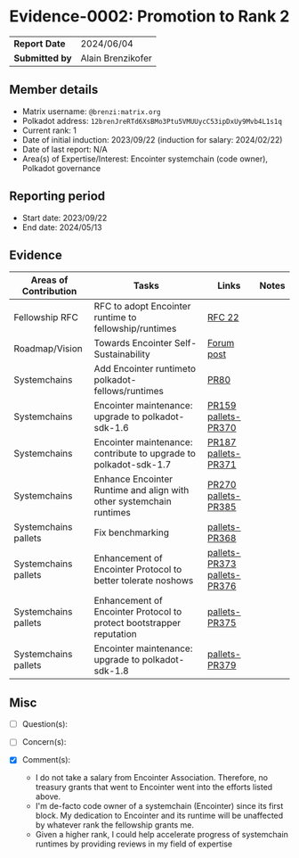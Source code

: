 # Evidence-0002: Promotion to Rank 2

|                 |                   |
| --------------- |-------------------|
| **Report Date** | 2024/06/04        |
| **Submitted by**| Alain Brenzikofer |


## Member details

- Matrix username: `@brenzi:matrix.org`
- Polkadot address: `12brenJreRTd6XsBMo3Ptu5VMUUycC53ipDxUy9Mvb4L1s1q`
- Current rank: 1
- Date of initial induction: 2023/09/22 (induction for salary: 2024/02/22)
- Date of last report: N/A
- Area(s) of Expertise/Interest: Encointer systemchain (code owner), Polkadot governance


## Reporting period

- Start date: 2023/09/22
- End date: 2024/05/13


## Evidence

| Areas of Contribution | Tasks                                                                | Links                                                                                                                         | Notes |
|-----------------------|----------------------------------------------------------------------|-------------------------------------------------------------------------------------------------------------------------------|-------|
| Fellowship RFC        | RFC to adopt Encointer runtime to fellowship/runtimes                | [RFC 22](https://github.com/polkadot-fellows/RFCs/pull/22)                                                                    |       |
| Roadmap/Vision        | Towards Encointer Self-Sustainability                                | [Forum post](https://forum.polkadot.network/t/towards-encointer-self-sustainability/4195)                                     |       |
| Systemchains          | Add Encointer runtimeto polkadot-fellows/runtimes                    | [PR80](https://github.com/polkadot-fellows/runtimes/pull/80)                                                                  |       |
| Systemchains          | Encointer maintenance: upgrade to polkadot-sdk-1.6                   | [PR159](https://github.com/polkadot-fellows/runtimes/pull/159) [pallets-PR370](https://github.com/encointer/pallets/pull/370) |       |
| Systemchains          | Encointer maintenance: contribute to upgrade to polkadot-sdk-1.7     | [PR187](https://github.com/polkadot-fellows/runtimes/pull/187) [pallets-PR371](https://github.com/encointer/pallets/pull/371) |       |
| Systemchains          | Enhance Encointer Runtime and align with other systemchain runtimes  | [PR270](https://github.com/polkadot-fellows/runtimes/pull/270) [pallets-PR385](https://github.com/encointer/pallets/pull/384) |       |
| Systemchains pallets  | Fix benchmarking                                                     | [pallets-PR368](https://github.com/encointer/pallets/pull/368)                                                                |       |
| Systemchains pallets  | Enhancement of Encointer Protocol to better tolerate noshows         | [pallets-PR373](https://github.com/encointer/pallets/pull/373) [pallets-PR376](https://github.com/encointer/pallets/pull/376) |       |
| Systemchains pallets  | Enhancement of Encointer Protocol to protect bootstrapper reputation | [pallets-PR375](https://github.com/encointer/pallets/pull/375)                                                                |       |
| Systemchains pallets  | Encointer maintenance: upgrade to polkadot-sdk-1.8                   | [pallets-PR379](https://github.com/encointer/pallets/pull/379)                                                                |       |

## Misc

- [ ] Question(s): 

- [ ] Concern(s): 

- [X] Comment(s):
  - I do not take a salary from Encointer Association. Therefore, no treasury grants that went to Encointer went into the efforts listed above. 
  - I'm de-facto code owner of a systemchain (Encointer) since its first block. My dedication to Encointer and its runtime will be unaffected by whatever rank the fellowship grants me.
  - Given a higher rank, I could help accelerate progress of systemchain runtimes by providing reviews in my field of expertise
